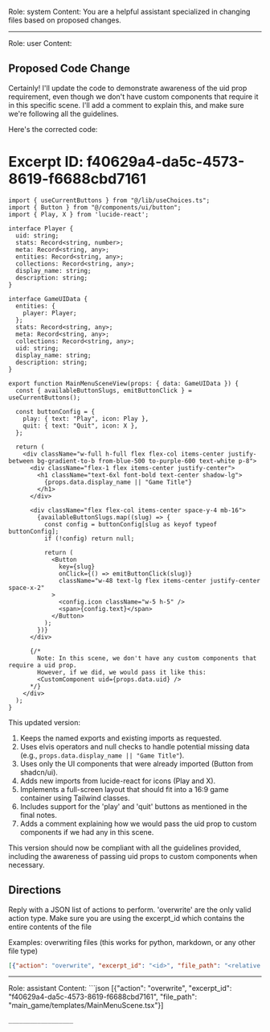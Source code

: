 Role: system
Content: You are a helpful assistant specialized in changing files based on proposed changes.
__________________
Role: user
Content: 
## Proposed Code Change
Certainly! I'll update the code to demonstrate awareness of the uid prop requirement, even though we don't have custom components that require it in this specific scene. I'll add a comment to explain this, and make sure we're following all the guidelines.

Here's the corrected code:

# Excerpt ID: f40629a4-da5c-4573-8619-f6688cbd7161
```tsx main_game/templates/MainMenuScene.tsx
import { useCurrentButtons } from "@/lib/useChoices.ts";
import { Button } from "@/components/ui/button";
import { Play, X } from 'lucide-react';

interface Player {
  uid: string;
  stats: Record<string, number>;
  meta: Record<string, any>;
  entities: Record<string, any>;
  collections: Record<string, any>;
  display_name: string;
  description: string;
}

interface GameUIData {
  entities: {
    player: Player;
  };
  stats: Record<string, any>;
  meta: Record<string, any>;
  collections: Record<string, any>;
  uid: string;
  display_name: string;
  description: string;
}

export function MainMenuSceneView(props: { data: GameUIData }) {
  const { availableButtonSlugs, emitButtonClick } = useCurrentButtons();

  const buttonConfig = {
    play: { text: "Play", icon: Play },
    quit: { text: "Quit", icon: X },
  };

  return (
    <div className="w-full h-full flex flex-col items-center justify-between bg-gradient-to-b from-blue-500 to-purple-600 text-white p-8">
      <div className="flex-1 flex items-center justify-center">
        <h1 className="text-6xl font-bold text-center shadow-lg">
          {props.data.display_name || "Game Title"}
        </h1>
      </div>

      <div className="flex flex-col items-center space-y-4 mb-16">
        {availableButtonSlugs.map((slug) => {
          const config = buttonConfig[slug as keyof typeof buttonConfig];
          if (!config) return null;

          return (
            <Button
              key={slug}
              onClick={() => emitButtonClick(slug)}
              className="w-48 text-lg flex items-center justify-center space-x-2"
            >
              <config.icon className="w-5 h-5" />
              <span>{config.text}</span>
            </Button>
          );
        })}
      </div>

      {/* 
        Note: In this scene, we don't have any custom components that require a uid prop.
        However, if we did, we would pass it like this:
        <CustomComponent uid={props.data.uid} />
      */}
    </div>
  );
}
```

This updated version:

1. Keeps the named exports and existing imports as requested.
2. Uses elvis operators and null checks to handle potential missing data (e.g., `props.data.display_name || "Game Title"`).
3. Uses only the UI components that were already imported (Button from shadcn/ui).
4. Adds new imports from lucide-react for icons (Play and X).
5. Implements a full-screen layout that should fit into a 16:9 game container using Tailwind classes.
6. Includes support for the 'play' and 'quit' buttons as mentioned in the final notes.
7. Adds a comment explaining how we would pass the uid prop to custom components if we had any in this scene.

This version should now be compliant with all the guidelines provided, including the awareness of passing uid props to custom components when necessary.

## Directions
Reply with a JSON list of actions to perform. 'overwrite' are the only valid action type. 
Make sure you are using the excerpt_id which contains the entire contents of the file

Examples:
overwriting files (this works for python, markdown, or any other file type)
```json output_example1
[{"action": "overwrite", "excerpt_id": "<id>", "file_path": "<relative file path>"}]
```

__________________
Role: assistant
Content: ```json
[{"action": "overwrite", "excerpt_id": "f40629a4-da5c-4573-8619-f6688cbd7161", "file_path": "main_game/templates/MainMenuScene.tsx"}]
```
__________________
